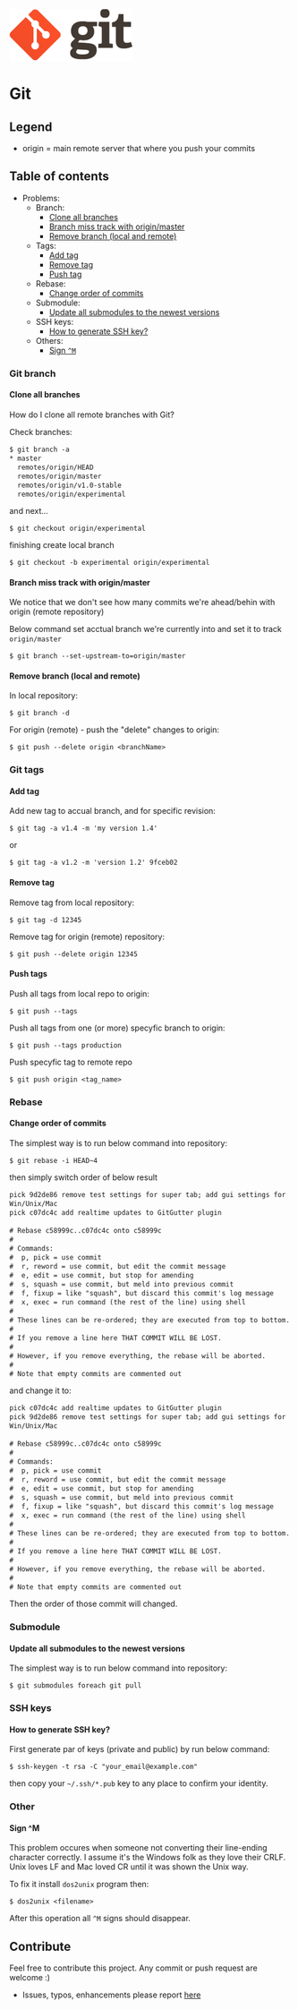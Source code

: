 <img src="img/git_logo.png" title="Git - free and open source distributed version control system" />

# Git

## Legend

  - origin = main remote server that where you push your commits


## Table of contents

  * Problems:
    - Branch:
      - [Clone all branches](#clone-all-branches)
      - [Branch miss track with origin/master](#branch-miss-track-with-originmaster)
      - [Remove branch (local and remote)](#remove-branch-local-and-remote)
    - Tags:
      - [Add tag](#add-tag)
      - [Remove tag](#remove-tag)
      - [Push tag](#push-tag)
    - Rebase:
      - [Change order of commits](#change-order-of-commits)
    - Submodule:
      - [Update all submodules to the newest versions](#update-all-submodules-to-the-newest-versions)
    - SSH keys:
      - [How to generate SSH key?](#how-to-generate-ssh-key)
    - Others:
      - [Sign `^M`](#sign-m)


### Git branch

#### Clone all branches
How do I clone all remote branches with Git?

Check branches:

    $ git branch -a
    * master
      remotes/origin/HEAD
      remotes/origin/master
      remotes/origin/v1.0-stable
      remotes/origin/experimental

and next...

    $ git checkout origin/experimental


finishing create local branch

    $ git checkout -b experimental origin/experimental


#### Branch miss track with origin/master
We notice that we don't see how many commits we're ahead/behin with origin (remote repository)

Below command set acctual branch we're currently into and set it to track `origin/master`

    $ git branch --set-upstream-to=origin/master


#### Remove branch (local and remote)
In local repository:

    $ git branch -d

For origin (remote) - push the "delete" changes to origin:

    $ git push --delete origin <branchName>


### Git tags

#### Add tag
Add new tag to accual branch, and for specific revision:

    $ git tag -a v1.4 -m 'my version 1.4'

or

    $ git tag -a v1.2 -m 'version 1.2' 9fceb02


#### Remove tag
Remove tag from local repository:

    $ git tag -d 12345

Remove tag for origin (remote) repository:

    $ git push --delete origin 12345


#### Push tags
Push all tags from local repo to origin:

    $ git push --tags

Push all tags from one (or more) specyfic branch to origin:

    $ git push --tags production

Push specyfic tag to remote repo

    $ git push origin <tag_name>



### Rebase

#### Change order of commits
The simplest way is to run below command into repository:

    $ git rebase -i HEAD~4

then simply switch order of below result

    pick 9d2de86 remove test settings for super tab; add gui settings for Win/Unix/Mac
    pick c07dc4c add realtime updates to GitGutter plugin

    # Rebase c58999c..c07dc4c onto c58999c
    #
    # Commands:
    #  p, pick = use commit
    #  r, reword = use commit, but edit the commit message
    #  e, edit = use commit, but stop for amending
    #  s, squash = use commit, but meld into previous commit
    #  f, fixup = like "squash", but discard this commit's log message
    #  x, exec = run command (the rest of the line) using shell
    #
    # These lines can be re-ordered; they are executed from top to bottom.
    #
    # If you remove a line here THAT COMMIT WILL BE LOST.
    #
    # However, if you remove everything, the rebase will be aborted.
    #
    # Note that empty commits are commented out


and change it to:

    pick c07dc4c add realtime updates to GitGutter plugin
    pick 9d2de86 remove test settings for super tab; add gui settings for Win/Unix/Mac

    # Rebase c58999c..c07dc4c onto c58999c
    #
    # Commands:
    #  p, pick = use commit
    #  r, reword = use commit, but edit the commit message
    #  e, edit = use commit, but stop for amending
    #  s, squash = use commit, but meld into previous commit
    #  f, fixup = like "squash", but discard this commit's log message
    #  x, exec = run command (the rest of the line) using shell
    #
    # These lines can be re-ordered; they are executed from top to bottom.
    #
    # If you remove a line here THAT COMMIT WILL BE LOST.
    #
    # However, if you remove everything, the rebase will be aborted.
    #
    # Note that empty commits are commented out

Then the order of those commit will changed.


### Submodule

#### Update all submodules to the newest versions
The simplest way is to run below command into repository:

    $ git submodules foreach git pull


### SSH keys

#### How to generate SSH key?

First generate par of keys (private and public) by run below command:

    $ ssh-keygen -t rsa -C "your_email@example.com"

then copy your `~/.ssh/*.pub` key to any place to confirm your identity.


### Other

#### Sign ^M
This problem occures when someone not converting their line-ending character correctly.
I assume it's the Windows folk as they love their CRLF. Unix loves LF and Mac loved CR until it was shown the Unix way.

To fix it install `dos2unix` program then:

    $ dos2unix <filename>

After this operation all `^M` signs should disappear.


## Contribute
Feel free to contribute this project. Any commit or push request are welcome :)

  - Issues, typos, enhancements please report [here][repo_issues]


 [repo_issues]: https://github.com/revolunet/sublimetext-markdown-preview/issues
